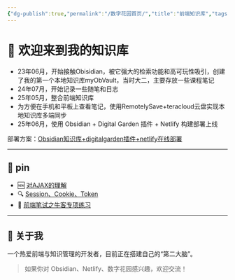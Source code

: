 ```yaml
---
{"dg-publish":true,"permalink":"/数字花园首页/","title":"前端知识库","tags":["gardenEntry"],"created":"2025-06-14T22:48:29.745+08:00","updated":"2025-06-16T15:49:57.554+08:00"}
---
```


# 👋 欢迎来到我的知识库

+ 23年06月，开始接触Obisidian，被它强大的检索功能和高可玩性吸引，创建了我的第一个本地知识库myObVault，当时大二，主要存放一些课程笔记
+ 24年07月，开始记录一些随笔和日志
+ 25年05月，整合前端知识库
+ 为方便在手机和平板上查看笔记，使用RemotelySave+teracloud云盘实现本地知识库多端同步
+ 25年06月，使用 Obsidian + Digital Garden 插件 + Netlify 构建部署上线

部署方案：[Obsidian知识库+digitalgarden插件+netlify在线部署](部署与同步/Obsidian知识库+digitalgarden插件+netlify在线部署.md)

---
## 🧩 pin

- 🆕 [对AJAX的理解](https://censob.netlify.app/%E5%89%8D%E7%AB%AF%E5%85%AB%E8%82%A1/%E7%BD%91%E7%BB%9C%E7%9B%B8%E5%85%B3/ajax/%E5%AF%B9ajax%E7%9A%84%E7%90%86%E8%A7%A3/)
- 🔍 [Session、Cookie、Token](https://censob.netlify.app/%E5%89%8D%E7%AB%AF%E5%85%AB%E8%82%A1/%E7%BD%91%E7%BB%9C%E7%9B%B8%E5%85%B3/http/session%E3%80%81cookie%E3%80%81token/)
- 🧠 [前端笔试之牛客专项练习](https://censob.netlify.app/%E5%89%8D%E7%AB%AF%E7%AC%94%E8%AF%95/%E5%89%8D%E7%AB%AF%E7%AC%94%E8%AF%95%E4%B9%8B%E7%89%9B%E5%AE%A2%E4%B8%93%E9%A1%B9%E7%BB%83%E4%B9%A0/)

---

## 📌 关于我

一个热爱前端与知识管理的开发者，目前正在搭建自己的“第二大脑”。

> 如果你对 Obsidian、Netlify、数字花园感兴趣，欢迎交流！


